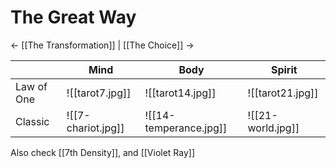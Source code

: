 # The Great Way
<- [[The Transformation]] | [[The Choice]] ->

|            | Mind               | Body                   | Spirit            |
| ---------- | ------------------ | ---------------------- | ----------------- |
| Law of One | ![[tarot7.jpg]]    | ![[tarot14.jpg]]       | ![[tarot21.jpg]]  |
| Classic    | ![[7-chariot.jpg]] | ![[14-temperance.jpg]] | ![[21-world.jpg]] |
 Also check [[7th Density]], and [[Violet Ray]]
